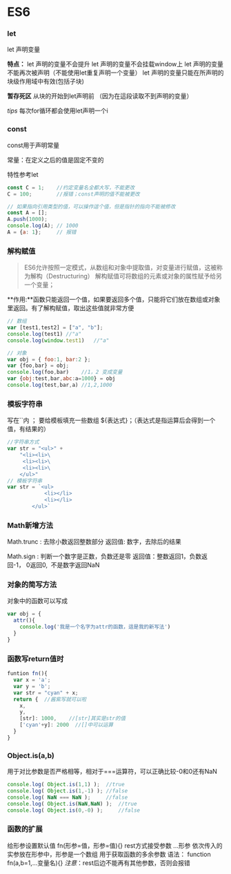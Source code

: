 # ES6

### let

let 声明变量

**特点：**
let 声明的变量不会提升
let 声明的变量不会挂载window上
let 声明的变量不能再次被声明（不能使用let重复声明一个变量）
let 声明的变量只能在所声明的块级作用域中有效(包括子块)

**暂存死区**
从块的开始到let声明前 （因为在這段读取不到声明的变量）

*tips*
每次for循环都会使用let声明一个i

### const

const用于声明常量

常量：在定义之后的值是固定不变的

特性参考let

```javascript
const C = 1;	//约定变量名全都大写，不能更改
C = 100; 		//报错；const声明的值不能被更改

// 如果指向引用类型的值，可以操作這个值，但是指针的指向不能被修改
const A = [];
A.push(1000);
console.log(A); // 1000
A = {a: 1};		// 报错
```

### 解构赋值

>   ES6允许按照一定模式，从数组和对象中提取值，对变量进行赋值，这被称为解构（Destructuring）
>   解构赋值可将数组的元素或对象的属性赋予给另一个变量；

**作用:**函数只能返回一个值，如果要返回多个值，只能将它们放在数组或对象里返回。有了解构赋值，取出这些值就非常方便

```javascript
// 数组
var [test1,test2] = ["a", "b"];
console.log(test1) //"a"
console.log(window.test1)	//"a"

// 对象
var obj = { foo:1, bar:2 };
var {foo,bar} = obj;
console.log(foo,bar)	//1，2 变成变量
var {obj:test,bar,abc:a=1000} = obj
console.log(test,bar,a)	//1,2,1000
```
### 模板字符串
写在\``内 ；
要给模板填充一些数组 ${表达式}；（表达式是指运算后会得到一个值，有结果的）

```javascript
//字符串方式
var str = "<ul>" +
	"<li><li>\
	 <li><li>\
	 <li><li>\
	</ul>"
// 模板字符串
var str = `<ul>
			<li></li>
			<li></li>
		</ul>`
```

### Math新增方法

Math.trunc : 去除小数返回整数部分
返回值: 数字，去除后的结果

Math.sign : 判断一个数字是正数，负数还是零
返回值：整数返回1，负数返回-1， 0返回0,  不是数字返回NaN



### 对象的简写方法

对象中的函数可以写成

```javascript
var obj = {
  attr(){
  	console.log('我是一个名字为attr的函数，這是我的新写法')
  }
}
```

### 函数写return值时

```javascript
funtion fn(){
  var x = 'a';
  var y = 'b';
  var str = "cyan" + x;
  return {	//酱紫写就可以啦
  	x,
  	y,
    [str]: 1000,	//[str]其实是str的值
    ['cyan'+y]: 2000  //[]中可以运算
  }
}
```

### Object.is(a,b)
用于对比参数是否严格相等，相对于===运算符，可以正确比较-0和0还有NaN	
```javascript
console.log( Object.is(1,1) );	//true
console.log( Object.is(1,-1) );	//false
console.log( NaN === NaN );		//false
console.log( Object.is(NaN,NaN) );	//true
console.log( Object.is(0,-0) );		//false
```

### 函数的扩展
给形参设置默认值
	fn(形参=值，形参=值){}
rest方式接受参数
	...形参
	依次传入的实参放在形参中，形参是一个数组
用于获取函数的多余参数
语法：
	function fn(a,b=1,...变量名){}
*注意*：rest后边不能再有其他参数，否则会报错